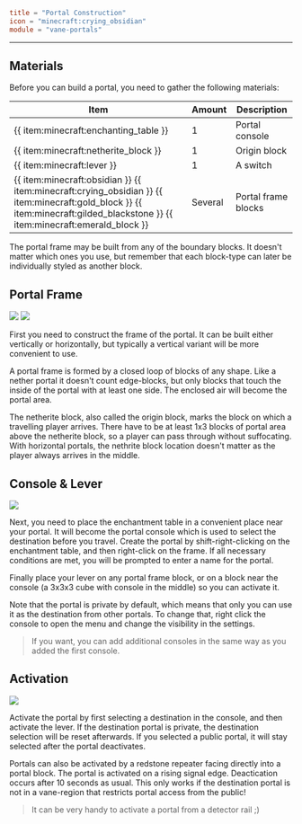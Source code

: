 ```toml
title = "Portal Construction"
icon = "minecraft:crying_obsidian"
module = "vane-portals"
```
---
## Materials

Before you can build a portal, you need to gather the following materials:

| Item | Amount | Description |
|------|--------|-------------|
| {{ item:minecraft:enchanting_table }} | 1 | Portal console |
| {{ item:minecraft:netherite_block }} | 1 | Origin block |
| {{ item:minecraft:lever }} | 1 | A switch |
| {{ item:minecraft:obsidian }} {{ item:minecraft:crying_obsidian }} {{ item:minecraft:gold_block }} {{ item:minecraft:gilded_blackstone }} {{ item:minecraft:emerald_block }} | Several | Portal frame blocks |

The portal frame may be built from any of the boundary blocks.
It doesn't matter which ones you use, but remember that each block-type
can later be individually styled as another block.

## Portal Frame

![](images/portal_boundary.png)
![](assets/gifs/portal-frame-construction.gif)

First you need to construct the frame of the portal.
It can be built either vertically or horizontally,
but typically a vertical variant will be more convenient to use.

A portal frame is formed by a closed loop of blocks of any shape.
Like a nether portal it doesn't count edge-blocks, but only blocks
that touch the inside of the portal with at least one side.
The enclosed air will become the portal area.

The netherite block, also called the origin block, marks the block on which a travelling player arrives.
There have to be at least 1x3 blocks of portal area above the netherite block, so a player can pass through
without suffocating. With horizontal portals, the nethrite block location doesn't matter as the player always arrives in the middle.

## Console & Lever

![](assets/gifs/portal-create.gif)

Next, you need to place the enchantment table in a convenient place near your portal.
It will become the portal console which is used to select the destination before you travel.
Create the portal by shift-right-clicking on the enchantment table,
and then right-click on the frame. If all necessary conditions are met,
you will be prompted to enter a name for the portal.

Finally place your lever on any portal frame block,
or on a block near the console (a 3x3x3 cube with console in the middle) so you can activate it.

Note that the portal is private by default, which means that only you can use it as the destination
from other portals. To change that, right click the console to open the menu and change the visibility in the settings.

> If you want, you can add additional consoles in the same way as you added the first console.

## Activation

![](assets/gifs/portal-activate-use.gif)

Activate the portal by first selecting a destination in the console, and then activate the lever.
If the destination portal is private, the destination selection will be reset afterwards.
If you selected a public portal, it will stay selected after the portal deactivates.

Portals can also be activated by a redstone repeater facing directly into a portal block.
The portal is activated on a rising signal edge. Deactication occurs after 10 seconds as usual.
This only works if the destination portal is not in a vane-region that restricts portal access from the public!

> It can be very handy to activate a portal from a detector rail ;)

